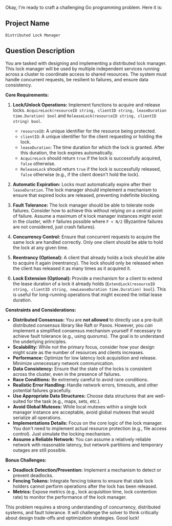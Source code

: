 Okay, I'm ready to craft a challenging Go programming problem. Here it is:

## Project Name

`Distributed Lock Manager`

## Question Description

You are tasked with designing and implementing a distributed lock manager. This lock manager will be used by multiple independent services running across a cluster to coordinate access to shared resources. The system must handle concurrent requests, be resilient to failures, and ensure data consistency.

**Core Requirements:**

1.  **Lock/Unlock Operations:** Implement functions to acquire and release locks. `AcquireLock(resourceID string, clientID string, leaseDuration time.Duration) bool` and `ReleaseLock(resourceID string, clientID string) bool`.
    *   `resourceID`: A unique identifier for the resource being protected.
    *   `clientID`: A unique identifier for the client requesting or holding the lock.
    *   `leaseDuration`: The time duration for which the lock is granted. After this duration, the lock expires automatically.
    *   `AcquireLock` should return `true` if the lock is successfully acquired, `false` otherwise.
    *   `ReleaseLock` should return `true` if the lock is successfully released, `false` otherwise (e.g., if the client doesn't hold the lock).

2.  **Automatic Expiration:** Locks must automatically expire after their `leaseDuration`. The lock manager should implement a mechanism to ensure that expired locks are released, preventing indefinite blocking.

3.  **Fault Tolerance:** The lock manager should be able to tolerate node failures. Consider how to achieve this without relying on a central point of failure.  Assume a maximum of `N` lock manager instances might exist in the cluster, with `F` failures possible where `F < N/2` (Byzantine failures are not considered, just crash failures).

4.  **Concurrency Control:** Ensure that concurrent requests to acquire the same lock are handled correctly. Only one client should be able to hold the lock at any given time.

5.  **Reentrancy (Optional):** A client that already holds a lock should be able to acquire it again (reentrancy). The lock should only be released when the client has released it as many times as it acquired it.

6.  **Lock Extension (Optional):** Provide a mechanism for a client to extend the lease duration of a lock it already holds (`ExtendLock(resourceID string, clientID string, newLeaseDuration time.Duration) bool`).  This is useful for long-running operations that might exceed the initial lease duration.

**Constraints and Considerations:**

*   **Distributed Consensus:** You are **not allowed** to directly use a pre-built distributed consensus library like Raft or Paxos. However, you *can* implement a simplified consensus mechanism yourself if necessary to achieve fault tolerance (e.g., using quorums).  The goal is to understand the underlying principles.
*   **Scalability:** While not the primary focus, consider how your design might scale as the number of resources and clients increases.
*   **Performance:** Optimize for low latency lock acquisition and release. Minimize unnecessary network communication.
*   **Data Consistency:** Ensure that the state of the locks is consistent across the cluster, even in the presence of failures.
*   **Race Conditions:** Be extremely careful to avoid race conditions.
*   **Realistic Error Handling:** Handle network errors, timeouts, and other potential failures gracefully.
*   **Use Appropriate Data Structures:** Choose data structures that are well-suited for the task (e.g., maps, sets, etc.).
*   **Avoid Global Mutexes:** While local mutexes within a single lock manager instance are acceptable, avoid global mutexes that would serialize all operations.
*   **Implementations Details:** Focus on the core logic of the lock manager.  You don't need to implement actual resource protection (e.g., file access control). Just simulate the locking mechanism.
*   **Assume a Reliable Network:** You can assume a relatively reliable network with reasonable latency, but network partitions and temporary outages are still possible.

**Bonus Challenges:**

*   **Deadlock Detection/Prevention:** Implement a mechanism to detect or prevent deadlocks.
*   **Fencing Tokens:** Integrate fencing tokens to ensure that stale lock holders cannot perform operations after the lock has been released.
*   **Metrics:** Expose metrics (e.g., lock acquisition time, lock contention rate) to monitor the performance of the lock manager.

This problem requires a strong understanding of concurrency, distributed systems, and fault tolerance. It will challenge the solver to think critically about design trade-offs and optimization strategies. Good luck!

